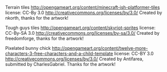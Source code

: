 Terrain tiles http://opengameart.org/content/minecraft-ish-platformer-tiles
license: CC-By 3.0 http://creativecommons.org/licenses/by/3.0/
Created by nkorth, thanks for the artwork!

Tough guys tiles http://opengameart.org/content/skyriot-sprites
license: CC-By-SA 3.0 http://creativecommons.org/licenses/by-sa/3.0/
Created by freedomforge, thanks for the artwork!

Pixelated bunny chick http://opengameart.org/content/twelve-more-characters-3-free-characters-and-a-child-template
license: CC-BY 3.0 http://creativecommons.org/licenses/by/3.0/
Created by Antifarea, submitted by CharlesGabriel. Thanks for the artwork!